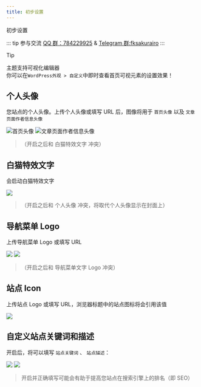 ```yaml
---
title: 初步设置
---
```


 初步设置 <Badge type="tip" text="v2.7.2" />

::: tip 参与交流
[QQ 群：784229925](https://jq.qq.com/?_wv=1027&k=U5UJjRik) & [Telegram 群:fksakurairo](https://t.me/fksakurairo)
:::

> [!TIP]
> 主题支持可视化编辑器  
> 你可以在`WordPress外观 > 自定义`中即时查看首页可视元素的设置效果！

## 个人头像

您站点的个人头像。上传个人头像或填写 URL 后，图像将用于 `首页头像` 以及 `文章页面作者信息头像`

![首页头像](/user-images.githubusercontent.com/28827378/233814333-746fcaef-a409-461a-8c78-056d2c1ad248.png)
![文章页面作者信息头像](/user-images.githubusercontent.com/28827378/233814339-1faaf7e0-2262-4742-9a33-d9baaa37dd30.png)

> （开启之后和 白猫特效文字 冲突）

## 白猫特效文字

会启动白猫特效文字

![](/user-images.githubusercontent.com/28827378/233882902-71d8b1f6-4fe7-4cbf-afc0-a0fb43c90cf8.png)

> （开启之后和 个人头像 冲突，将取代个人头像显示在封面上）

## 导航菜单 Logo

上传导航菜单 Logo 或填写 URL

![](/user-images.githubusercontent.com/28827378/233883079-42908019-bb81-454c-b325-f9c077203651.png)
![](/user-images.githubusercontent.com/28827378/233883024-3d748df7-4ddb-42bd-aaeb-64aedd911744.png)

> （开启之后和 导航菜单文字 Logo 冲突）

## 站点 Icon

上传站点 Logo 或填写 URL，浏览器标题中的站点图标将会引用该值

![](https://s.nmxc.ltd/sakurairo_wiki/help/sz5.png)

## 自定义站点关键词和描述

开启后，将可以填写 `站点关键词` 、 `站点描述`：

![](/user-images.githubusercontent.com/28827378/233814331-afd07dc5-63f6-416c-b342-4832d108d6fe.png)
![](https://s.nmxc.ltd/sakurairo_wiki/help/sz6.png)

> 开启并正确填写可能会有助于提高您站点在搜索引擎上的排名（即 SEO）
